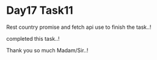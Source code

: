 # Day17 Task11 

Rest country promise and fetch api use to finish the task..!

completed this task..!

Thank you so much Madam/Sir..!